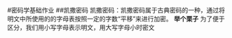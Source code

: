 #密码学基础作业
##凯撒密码
凯撒密码：凯撒密码属于古典密码的一种，通过将明文中所使用的的字母表按照一定的字数“平移”来进行加密。
**举个栗子**
为了便于区分，我们用小写字母表示明文，用大写字母小时密文
